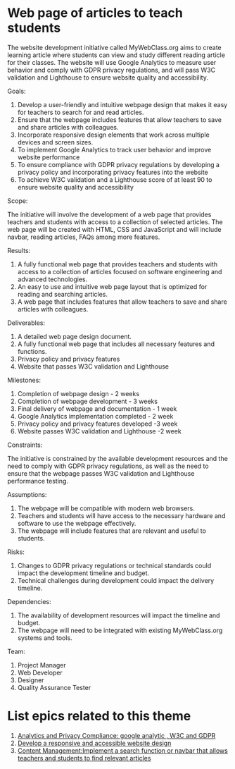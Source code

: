 # Web page of articles to teach students

The website development initiative called MyWebClass.org aims to create 
learning article where students can view and study different reading article for their classes.
The website will use Google Analytics to measure user behavior and comply with GDPR privacy regulations,
and will pass W3C validation and Lighthouse to ensure website quality and accessibility.

Goals:

1. Develop a user-friendly and intuitive webpage design that makes it easy for teachers to search for and read articles.
2. Ensure that the webpage includes features that allow teachers to save and share articles with colleagues.
3. Incorporate responsive design elements that work across multiple devices and screen sizes.
4. To implement Google Analytics to track user behavior and improve website performance
5. To ensure compliance with GDPR privacy regulations by developing a privacy policy and incorporating privacy features into the website
6. To achieve W3C validation and a Lighthouse score of at least 90 to ensure website quality and accessibility

Scope:  

The initiative will involve the development of a web page that provides teachers and students
with access to a collection of selected articles. The web page will be created with HTML,
CSS and JavaScript and will include navbar, reading articles, FAQs among more features.

Results:
1. A fully functional web page that provides teachers and students with access to a collection of articles focused on software engineering and advanced technologies.
2. An easy to use and intuitive web page layout that is optimized for reading and searching articles.
3. A web page that includes features that allow teachers to save and share articles with colleagues.

Deliverables:

1. A detailed web page design document.
2. A fully functional web page that includes all necessary features and functions.
3. Privacy policy and privacy features
4. Website that passes W3C validation and Lighthouse

Milestones:

1. Completion of webpage design - 2 weeks
2. Completion of webpage development - 3 weeks
3. Final delivery of webpage and documentation - 1 week
4. Google Analytics implementation completed - 2 week
5. Privacy policy and privacy features developed -3 week
6. Website passes W3C validation and Lighthouse -2 week 

Constraints:
 
 The initiative is constrained by the available development resources and the
need to comply with GDPR privacy regulations, 
as well as the need to ensure that the webpage passes W3C validation and Lighthouse performance testing.

Assumptions:

1. The webpage will be compatible with modern web browsers.
2. Teachers and students  will have access to the necessary hardware and software to use the webpage effectively.
3. The webpage will include features that are relevant and useful to students.

Risks:
1. Changes to GDPR privacy regulations or technical standards could impact the development timeline and budget.
2. Technical challenges during development could impact the delivery timeline.

Dependencies:

1. The availability of development resources will impact the timeline and budget.
2. The webpage will need to be integrated with existing MyWebClass.org systems and tools.

Team:

1. Project Manager
2. Web Developer 
3. Designer 
4. Quality Assurance Tester


# List epics related to this theme
1. [Analytics and Privacy Compliance: google analytic , W3C and  GDPR](epics/epic_template.md)
2. [Develop a responsive and accessible website design](epics/epic_template.md)
3. [Content Management:Implement a search function or navbar that allows teachers and students to find relevant articles](epics/epic_template.md)
